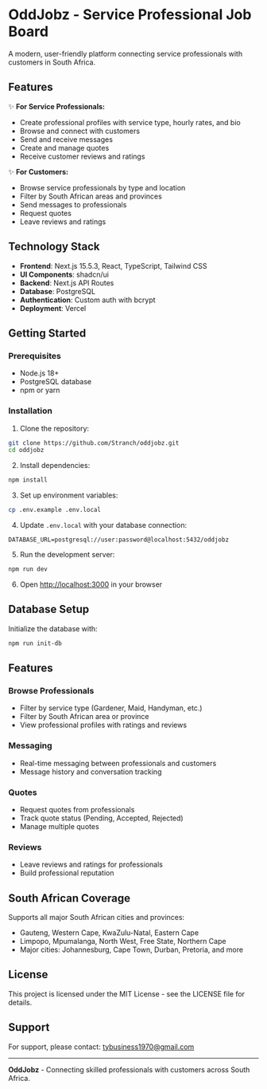 # OddJobz - Service Professional Job Board

A modern, user-friendly platform connecting service professionals with customers in South Africa.

## Features

✨ **For Service Professionals:**
- Create professional profiles with service type, hourly rates, and bio
- Browse and connect with customers
- Send and receive messages
- Create and manage quotes
- Receive customer reviews and ratings

✨ **For Customers:**
- Browse service professionals by type and location
- Filter by South African areas and provinces
- Send messages to professionals
- Request quotes
- Leave reviews and ratings

## Technology Stack

- **Frontend**: Next.js 15.5.3, React, TypeScript, Tailwind CSS
- **UI Components**: shadcn/ui
- **Backend**: Next.js API Routes
- **Database**: PostgreSQL
- **Authentication**: Custom auth with bcrypt
- **Deployment**: Vercel

## Getting Started

### Prerequisites
- Node.js 18+
- PostgreSQL database
- npm or yarn

### Installation

1. Clone the repository:
```bash
git clone https://github.com/Stranch/oddjobz.git
cd oddjobz
```

2. Install dependencies:
```bash
npm install
```

3. Set up environment variables:
```bash
cp .env.example .env.local
```

4. Update `.env.local` with your database connection:
```
DATABASE_URL=postgresql://user:password@localhost:5432/oddjobz
```

5. Run the development server:
```bash
npm run dev
```

6. Open [http://localhost:3000](http://localhost:3000) in your browser

## Database Setup

Initialize the database with:
```bash
npm run init-db
```

## Features

### Browse Professionals
- Filter by service type (Gardener, Maid, Handyman, etc.)
- Filter by South African area or province
- View professional profiles with ratings and reviews

### Messaging
- Real-time messaging between professionals and customers
- Message history and conversation tracking

### Quotes
- Request quotes from professionals
- Track quote status (Pending, Accepted, Rejected)
- Manage multiple quotes

### Reviews
- Leave reviews and ratings for professionals
- Build professional reputation

## South African Coverage

Supports all major South African cities and provinces:
- Gauteng, Western Cape, KwaZulu-Natal, Eastern Cape
- Limpopo, Mpumalanga, North West, Free State, Northern Cape
- Major cities: Johannesburg, Cape Town, Durban, Pretoria, and more

## License

This project is licensed under the MIT License - see the LICENSE file for details.

## Support

For support, please contact: tybusiness1970@gmail.com

---

**OddJobz** - Connecting skilled professionals with customers across South Africa.
